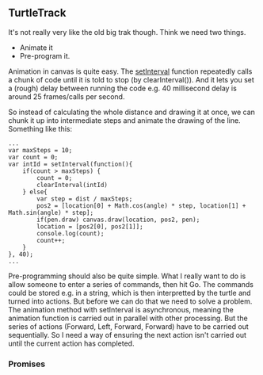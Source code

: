 ## TurtleTrack

It's not really very like the old big trak though. Think we need two things. 

* Animate it
* Pre-program it.

Animation in canvas is quite easy. The [setInterval](https://developer.mozilla.org/en-US/docs/Web/API/WindowTimers.setInterval) function repeatedly calls a chunk of code until it is told to stop (by clearInterval()). And it lets you set a (rough) delay between running the code e.g. 40 millisecond delay is around 25 frames/calls per second.

So instead of calculating the whole distance and drawing it at once, we can chunk it up into intermediate steps and animate the drawing of the line. Something like this:

	...
	var maxSteps = 10; 
	var count = 0;
	var intId = setInterval(function(){
		if(count > maxSteps) {
			count = 0;
			clearInterval(intId)
		} else{
			var step = dist / maxSteps;
			pos2 = [location[0] + Math.cos(angle) * step, location[1] + Math.sin(angle) * step];
			if(pen.draw) canvas.draw(location, pos2, pen);
			location = [pos2[0], pos2[1]];
			console.log(count);
			count++;
		}				
	}, 40);
	...
	
Pre-programming should also be quite simple. What I really want to do is allow someone to enter a series of commands, then hit Go. The commands could be stored e.g. in a string, which is then interpretted by the turtle and turned into actions. But before we can do that we need to solve a problem. The animation method with setInterval is asynchronous, meaning the animation function is carried out in parallel with other processing. But the series of actions (Forward, Left, Forward, Forward) have to be carried out sequentially. So I need a way of ensuring the next action isn't carried out until the current action has completed.

### Promises
